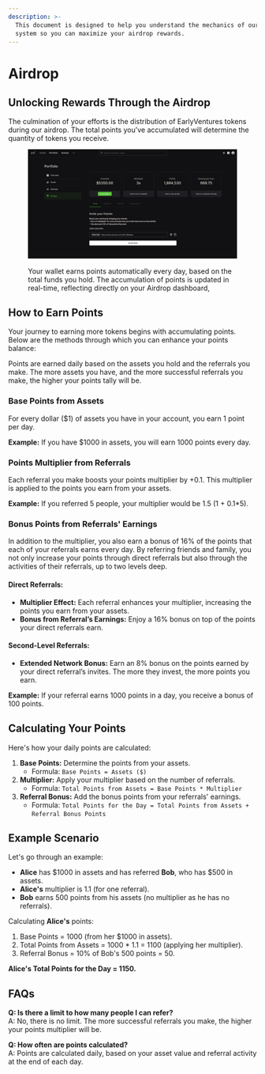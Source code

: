 ```yaml
---
description: >-
  This document is designed to help you understand the mechanics of our points
  system so you can maximize your airdrop rewards.
---
```


# Airdrop

## Unlocking Rewards Through the Airdrop

The culmination of your efforts is the distribution of EarlyVentures tokens during our airdrop. The total points you’ve accumulated will determine the quantity of tokens you receive.&#x20;



<figure><img src="../.gitbook/assets/CleanShot 2024-04-06 at 19.16.49@2x.png" alt=""><figcaption><p>Your wallet earns points automatically every day, based on the total funds you hold. The accumulation of points is updated in real-time, reflecting directly on your Airdrop dashboard,</p></figcaption></figure>



## How to Earn Points

Your journey to earning more tokens begins with accumulating points. Below are the methods through which you can enhance your points balance:



Points are earned daily based on the assets you hold and the referrals you make. The more assets you have, and the more successful referrals you make, the higher your points tally will be.

### Base Points from Assets

For every dollar ($1) of assets you have in your account, you earn 1 point per day.

**Example:** If you have $1000 in assets, you will earn 1000 points every day.



### Points Multiplier from Referrals

Each referral you make boosts your points multiplier by +0.1. This multiplier is applied to the points you earn from your assets.

**Example:** If you referred 5 people, your multiplier would be 1.5 (1 + 0.1\*5).



### Bonus Points from Referrals' Earnings

In addition to the multiplier, you also earn a bonus of 16% of the points that each of your referrals earns every day. By referring friends and family, you not only increase your points through direct referrals but also through the activities of their referrals, up to two levels deep.

#### **Direct Referrals:**

* **Multiplier Effect:** Each referral enhances your multiplier, increasing the points you earn from your assets.
* **Bonus from Referral’s Earnings:** Enjoy a 16% bonus on top of the points your direct referrals earn.

#### **Second-Level Referrals:**

* **Extended Network Bonus:** Earn an 8% bonus on the points earned by your direct referral’s invites. The more they invest, the more points you earn.

**Example:** If your referral earns 1000 points in a day, you receive a bonus of 100 points.

## Calculating Your Points

Here's how your daily points are calculated:

1. **Base Points:** Determine the points from your assets.
   * Formula: `Base Points = Assets ($)`
2. **Multiplier:** Apply your multiplier based on the number of referrals.
   * Formula: `Total Points from Assets = Base Points * Multiplier`
3. **Referral Bonus:** Add the bonus points from your referrals' earnings.
   * Formula: `Total Points for the Day = Total Points from Assets + Referral Bonus Points`

## Example Scenario

Let's go through an example:

* **Alice** has $1000 in assets and has referred **Bob**, who has $500 in assets.
* **Alice's** multiplier is 1.1 (for one referral).
* **Bob** earns 500 points from his assets (no multiplier as he has no referrals).

Calculating **Alice's** points:

1. Base Points = 1000 (from her $1000 in assets).
2. Total Points from Assets = 1000 \* 1.1 = 1100 (applying her multiplier).
3. Referral Bonus = 10% of Bob's 500 points = 50.

**Alice's Total Points for the Day = 1150.**

## FAQs

**Q: Is there a limit to how many people I can refer?**\
A: No, there is no limit. The more successful referrals you make, the higher your points multiplier will be.

**Q: How often are points calculated?**\
A: Points are calculated daily, based on your asset value and referral activity at the end of each day.
